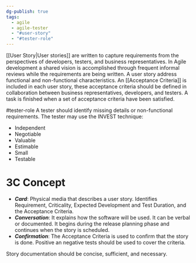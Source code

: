 ```yaml
---
dg-publish: true
tags:
  - agile
  - agile-tester
  - "#user-story"
  - "#tester-role"
---
```

[[User Story|User stories]] are written to capture requirements from the perspectives of developers, testers, and business representatives.
In Agile development a shared vision is accomplished through frequent informal reviews while the requirements are being written.
A user story address functional and non-functional characteristics.
An [[Acceptance Criteria]] is included in each user story, these acceptance criteria should be defined in collaboration between business representatives, developers, and testers.
A task is finished when a set of acceptance criteria have been satisfied.

#tester-role 
A tester should identify missing details or non-functional requirements.
The tester may use the INVEST technique:
- Independent
- Negotiable
- Valuable
- Estimable
- Small
- Testable
# 3C Concept
- ***Card***: Physical media that describes a user story. Identifies Requirement, Criticality, Expected Development and Test Duration, and the Acceptance Criteria.
- ***Conversation***: It explains how the software will be used. It can be verbal or documented. It begins during the release planning phase and continues when the story is scheduled.
- ***Confirmation***: The Acceptance Criteria is used to confirm that the story is done. Positive an negative tests should be used to cover the criteria. 

Story documentation should be concise, sufficient, and necessary.
